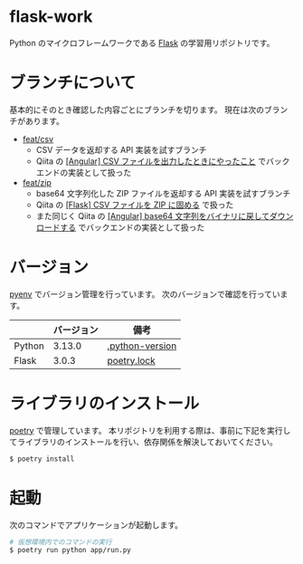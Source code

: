 # flask-work
Python のマイクロフレームワークである [Flask](https://palletsprojects.com/p/flask/) の学習用リポジトリです。

# ブランチについて
基本的にそのとき確認した内容ごとにブランチを切ります。
現在は次のブランチがあります。

* [feat/csv](https://github.com/ksh-fthr/flask-work/tree/feat/csv)
  * CSV データを返却する API 実装を試すブランチ
  * Qiita の [[Angular] CSV ファイルを出力したときにやったこと](https://qiita.com/ksh-fthr/items/29db7c5c7268ee1802c5) でバックエンドの実装として扱った
* [feat/zip](https://github.com/ksh-fthr/flask-work/tree/feat/zip)
  * base64 文字列化した ZIP ファイルを返却する API 実装を試すブランチ
  * Qiita の [[Flask] CSV ファイルを ZIP に固める](https://qiita.com/ksh-fthr/items/df875613d7e36f94a679) で扱った
  * また同じく Qiita の [[Angular] base64 文字列をバイナリに戻してダウンロードする](https://qiita.com/ksh-fthr/items/b3e3afb7f8e51759a1ed) でバックエンドの実装として扱った

# バージョン
[pyenv](https://github.com/pyenv/pyenv) でバージョン管理を行っています。
次のバージョンで確認を行っています。

|        | バージョン | 備考 |
| ------ | ---------- | ---- |
| Python | 3.13.0     | [.python-version](.python-version) |
| Flask  | 3.0.3      | [poetry.lock](poetry.lock) |

# ライブラリのインストール
[poetry](https://python-poetry.org/) で管理しています。
本リポジトリを利用する際は、事前に下記を実行してライブラリのインストールを行い、依存関係を解決しておいてください。

```bash
$ poetry install
```

# 起動
次のコマンドでアプリケーションが起動します。

```bash
# 仮想環境内でのコマンドの実行
$ poetry run python app/run.py 
```
